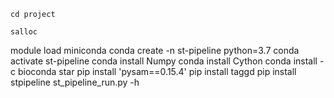 ```cd project```

```salloc```

module load miniconda
conda create -n st-pipeline python=3.7
conda activate st-pipeline 
conda install Numpy
conda install Cython
conda install -c bioconda star
pip install 'pysam==0.15.4'
pip install taggd
pip install stpipeline
st_pipeline_run.py -h
